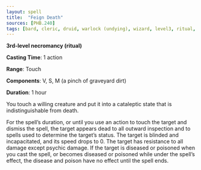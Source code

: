 ```yaml
---
layout: spell
title:  "Feign Death"
sources: [PHB.240]
tags: [bard, cleric, druid, warlock (undying), wizard, level3, ritual, necromancy]
---
```


**3rd-level necromancy (ritual)**

**Casting Time**: 1 action

**Range**: Touch

**Components**: V, S, M (a pinch of graveyard dirt)

**Duration**: 1 hour

You touch a willing creature and put it into a cataleptic state that is indistinguishable from death.

For the spell’s duration, or until you use an action to touch the target and dismiss the spell, the target appears dead to all outward inspection and to spells used to determine the target’s status. The target is blinded and incapacitated, and its speed drops to 0. The target has resistance to all damage except psychic damage. If the target is diseased or poisoned when you cast the spell, or becomes diseased or poisoned while under the spell’s effect, the disease and poison have no effect until the spell ends.
